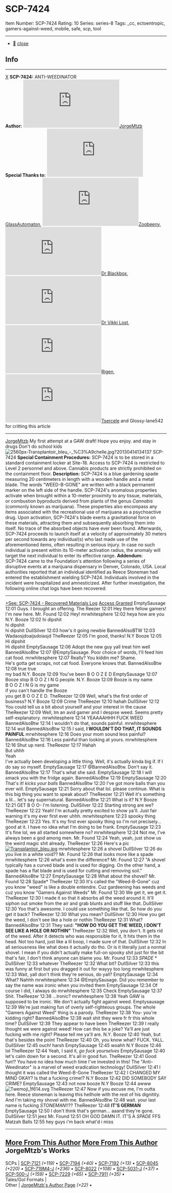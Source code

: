 # SCP-7424
Item Number: SCP-7424
Rating: 10
Series: series-8
Tags: _cc, ectoentropic, gamers-against-weed, mobile, safe, scp, tool

---

  * [](javascript:;)
[close](javascript:;)
## Info
* * *
[X](javascript:;)
**SCP-7424:** ANTI-WEEDINATOR  
**Author:** [![JorgeMtzb](https://www.wikidot.com/avatar.php?userid=8474687&amp;size=small&amp;timestamp=1742520151)](http://www.wikidot.com/user:info/jorgemtzb)[JorgeMtzb](http://www.wikidot.com/user:info/jorgemtzb)  
**Special Thanks to:** [![GlassAutomaton](https://www.wikidot.com/avatar.php?userid=7930944&amp;size=small&amp;timestamp=1742520151)](http://www.wikidot.com/user:info/glassautomaton)[GlassAutomaton](http://www.wikidot.com/user:info/glassautomaton), [![Zoobeeny](https://www.wikidot.com/avatar.php?userid=6070624&amp;size=small&amp;timestamp=1742520151)](http://www.wikidot.com/user:info/zoobeeny)[Zoobeeny](http://www.wikidot.com/user:info/zoobeeny), [![Dr Blackbox](https://www.wikidot.com/avatar.php?userid=2785951&amp;size=small&amp;timestamp=1742520151)](http://www.wikidot.com/user:info/dr-blackbox)[Dr Blackbox](http://www.wikidot.com/user:info/dr-blackbox), [![Dr Vikki Lost](https://www.wikidot.com/avatar.php?userid=8759091&amp;size=small&amp;timestamp=1742520151)](http://www.wikidot.com/user:info/dr-vikki-lost)[Dr Vikki Lost](http://www.wikidot.com/user:info/dr-vikki-lost), [![Rigen](https://www.wikidot.com/avatar.php?userid=2826105&amp;size=small&amp;timestamp=1742520151)](http://www.wikidot.com/user:info/rigen)[Rigen](http://www.wikidot.com/user:info/rigen), [![Tsercele](https://www.wikidot.com/avatar.php?userid=2891035&amp;size=small&amp;timestamp=1742520151)](http://www.wikidot.com/user:info/tsercele)[Tsercele](http://www.wikidot.com/user:info/tsercele) and Glossy-lane542 for critting this article
* * *

[JorgeMtzb](javascript:;)
My first attempt at a GAW draft! Hope you enjoy.
and stay in drugs Don't do school kids
![2560px-Transplantoir_bleu_-_%C3%A9chelle.jpg?20130414134137](https://upload.wikimedia.org/wikipedia/commons/thumb/0/01/Transplantoir_bleu_-_%C3%A9chelle.jpg/2560px-Transplantoir_bleu_-_%C3%A9chelle.jpg?20130414134137)
SCP-7424
**Special Containment Procedures:** SCP-7424 is to be stored in a standard containment locker at Site-18. Access to SCP-7424 is restricted to Level 2 personnel and above. Cannabis products are strictly prohibited on the containment floor.
**Description:** SCP-7424 is a blue gardening spade measuring 20 centimeters in length with a wooden handle and a metal blade. The words "WEED-B-GONE" are written with a black permanent marker on the left side of the handle.
SCP-7424's anomalous properties activate when brought within a 10-meter proximity to any tissue, materials, or combustion byproducts derived from plants of the genus _Cannabis_ (commonly known as marijuana). These properties also encompass any items associated with the recreational use of marijuana as a psychoactive drug.
Upon activation, SCP-7424's blade exerts a gravitational force on these materials, attracting them and subsequently absorbing them into itself. No trace of the absorbed objects have ever been found. Afterwards, SCP-7424 proceeds to launch itself at a velocity of approximately 30 meters per second towards any individual(s) who last made use of the aforementioned items, often resulting in serious injury. In case no such individual is present within its 10-meter activation radius, the anomaly will target the next individual to enter its effective range.
**Addendum:**  
SCP-7424 came to the Foundation's attention following a series of disruptive events at a marijuana dispensary in Denver, Colorado, USA. Local authorities reported that an individual identified as Reece Stoneman had entered the establishment wielding SCP-7424. Individuals involved in the incident were hospitalized and amnesticized. After further investigation, the following online chat logs have been recovered:
* * *
[+See: SCP-7424 - Recovered Materials Log](javascript:;)
[Access Granted](javascript:;)
EmptySausage
12:01
Guys. I brought an offering.
The Reezer
12:01
Hey there fellow gamers! I'm new here.
Mr. Found
12:02
Hey!
mrwhitesphere
12:02
heya how are you
N.Y. Booze
12:02
hi dipshit  
hi dipshit  
hi dipshit
DullSilver
12:03
how's it going newbie
BannedAlsoBTW
12:03
Wadaosjdoaijsdoiasjd
TheReezer
12:05
I'm good, thanks!
N.Y Booze
12:05
Hi dipshit  
Hi dipshit
EmptySausage
12:06
Adopt the new guy yall treat him well
BannedAlsoBtw
12:07
@EmptySausage. Poor choice of words, I'll feed him cat food.
mrwhitesphere
12:07
Really? You kiddin me? Shame.  
He's gotta get scraps, not cat food. Everyone knows that.
BannedAlsoBtw
12:08
true true  
my bad
N.Y. Booze
12:09
You've been B O O Z E D
EmptySausage
12:07
Booze stop B O O Z I N G people.
N.Y. Booze
12:09
Booze is my name  
B O O Z I N G is my game  
if you can't handle the Booze  
you get B O O Z E D.
TheReezer
12:09
Well, what's the first order of business?
N.Y Booze
12:09
Crime
TheReezer
12:10
hahah
DullSilver
12:12
You could tell us a bit about yourself and your interest in the cause
TheReezer
12:09
Well, Im an avid gamer and I despise weed. Seems pretty self-explanatory.
mrwhitesphere
12:14
YEAAAAHHH FUCK WEED
BannedAlsoBtw
12:14
I wouldn't do that, sounds painful.
mrwhitesphere
12:14
wut
BannedAlsoBtw
12:15
I said, **I WOULDN'T DO THAT, IT SOUNDS PAINFUL**
mrwhitesphere
12:16
Does your mom sound less painful?
BannedAlsoBtw
12:16
Less painful than looking at yours.
mrwhitesphere
12:16
Shut up nerd.
TheReezer
12:17
Hahah  
But uhhh  
Yeah  
I've actually been developing a little thing. Well, it's actually kinda big if. If I do say so myself.
EmptySausage
12:17
@BannedAlsoBtw. Don't say it.
BannedAlsoBtw
12:17
That's what she said.
EmptySausage
12:18
I will smack you with the fridge again.
BannedAlsoBtw
12:19
EmptySausage
12:20
That's it! *kicks your balls*
BannedAlsoBtw
12:20
I've got more balls than you ever will.
EmptySausage
12:21
Sorry about that lol. please continue. What is this big thing you want to speak about?
TheReezer
12:21
Well it's something a lil… let's say supernatural.
BannedAlsoBtw
12:21
What is it?
N.Y Booze
12:21
GET B O O- I'm listening.
DullSilver
12:22
Starting strong are we?
TheReezer
12:22
Yeah! I'm actually pretty excited to show ya'll. Just fair warning it's my ever first ever uhhh.
mrwhitesphere
12:23
spooky thing
TheReezer
12:23
Yes. It's my first ever spooky thing so I'm not precisely… good at it. I have no idea what I'm doing to be frank.
EmptySausage
12:23
It's fine lol, we all started somewhere no?
mrwhitesphere
12:24
Not me, I've always been a god among men.
Mr. Found
12:24
Yeah, yeah, just show us the weird magic shit already.
TheReezer
12:26
Here's a pic  
[![Transplantoir_bleu.jpg](https://upload.wikimedia.org/wikipedia/commons/6/60/Transplantoir_bleu.jpg)](https://upload.wikimedia.org/wikipedia/commons/6/60/Transplantoir_bleu.jpg)
mrwhitesphere
12:26
a shovel
DullSilver
12:26
do you live in a white void??
Mr. Found
12:26
that looks more like a spade
mrwhitesphere
12:26
what's even the difference?
Mr. Found
12:27
"A shovel typically has a curved blade and is used for digging. On the other hand, a spade has a flat blade and is used for cutting and removing soil."
BannedAlsoBtw
12:27
EmptySausage
12:28
What about the shovel?
Mr. Found
12:28
Spade*
TheReezer
12:30
It's called the "Weed-B-Gone" cuz you know "weed" is like a double entendre. Cuz gardeening has weeds and cuz you know "Gamers Against Weeds"
Mr. Found
12:30
We get it, we get it.
TheReezer
12:30
I made it so that it absorbs all the weed around it. It'll siphon out smoke from the air and grab blunts and stuff like that.
DullSilver
12:30
Yoo that's awesome. I could use something like that. So how do you get it back?
TheReezer
12:30
What you mean?
DullSilver
12:30
How you get the weed, I don't see like a hole or nothin
TheReezer
12:31
What?
BannedAlsoBtw
12:31
They said: **"HOW DO YOU GET THE WEED, I DON'T SEE LIKE A HOLE OR NOTHIN"**
TheReezer
12:32
Well, you don't. It gets rid of the weed. After it detects who was responsible for it, It hits them in the head. Not too hard, just like a lil boop, I made sure of that.
DullSilver
12:32
In all seriousness like what does it actually do tho. Or is it literally just a normal shovel. I mean if you didn't actually make full-on spooky shit just for the bit that's fair, I don't think anyone can blame you.
Mr. Found
12:33
_SPADE_ *
DullSilver
12:33
whatever
TheReezer
12:32
What bit?
DullSilver
12:33
this was funny at first but you dragged it out for wayyy too long
mrwhitesphere
12:33
Wait, yall don't think they're serious, do yall?
EmptySausage
12:34
What? Nahhh
mrwhitesphere
12:34
@EmptySausage. Did you remember to say the name was ironic when you invited them
EmptySausage
12:34
Of course I did, I always do
mrwhitesphere
12:35
Check
EmptySausage
12:37
Shit.
TheReezer
12:38
…Ironic?
mrwhitesphere
12:38
Yeah GAW is supposed to be ironic. We don't actually fight against weed.
Emptysausage
12:39
We're just making fun of overly self-righteous groups. The whole "Gamers Against Weed" thing is a parody.
TheReezer
12:38
You- you're kidding right?
BannedAlsoBtw
12:38
wait shit they were fr fr this whole time?
DullSilver
12:39
They appear to have been
TheReezer
12:39
I really thought we were against weed! How can this be a joke? Ya'll are just fucking with me right? Please tell me ya'll are.
N.Y. Booze
12:40
Yeah, but that's besides the point
TheReezer
12:40
Oh, you know what? FUCK. YALL.
DullSilver
12:45
ouch! harsh
EmptySausage
12:45
woahh
N.Y Booze
12:46
lol
TheReezer
12:44
Yeah, I said it, _go fuck yourselves_
EmptySausage
12:40
let's calm down for a second. It's all in good fun.
TheReezer
12:41
Good fun!? You have no idea how much time I've invested in this! The "Anti-Weedinator" is a marvel of weed eradication technology!
DullSilver
12:41
I thought it was called the Weed-B-Gone
TheReezer
12:42
I CHANGED MY MIND OKAY? Is that a fucking crime!?
N.Y Booze
12:42
DID SOMEBODY SAY CRIME?
EmptySausage
12:43
not now booze
N.Y Booze
12:44
awww ![Twemoji_1f614.svg](https://upload.wikimedia.org/wikipedia/commons/b/b2/Twemoji_1f614.svg)
TheReezer
12:47
Now if you excuse me, I'm outta here. Reece stoneman is leaving this hellhole with the rest of his dignitity.  
And I'm taking my shovel with me.
BannedAlsoBtw
12:48
wait. your last name is fucking _STONEMAN_!!??
TheReezer
12:48
**IT'S GERMAN**
EmptySausage
12:50
I don't think that's german… aaand they're gone.
DullSilver
12:51
jeez
Mr. Found
12:51
OH GOD DAMN IT. IT'S A _SPADE_ FFS
Matzah Balls
12:55
hey guys i'm back what'd i miss
* * *
[More From This Author](javascript:;)
[More From This Author](javascript:;)
JorgeMtzb's Works  
---  
SCPs |  [SCP-7121](/scp-7121) _(+119)_ • [SCP-7194](/scp-7194) _(+40)_ • [SCP-7192](/scp-7192) _(+13)_ • [SCP-8045](/scp-8045) _(+220)_ • [SCP-719M4-J](/scp-719m4-j) _(+236)_ • [SCP-8022](/scp-8022) _(+108)_ • [SCP-5031-J](/scp-5031-j) _(+37)_ • [SCP-500-J](/scp-500-j) _(+159)_ • [SCP-7229](/scp-7229) _(+65)_ • [SCP-7911](/scp-7911) _(+35)_ •  
Tales/GoI Formats |   
Other |  [JorgeMtzb's Author Page](/jorgemtzb) _(+22)_ •